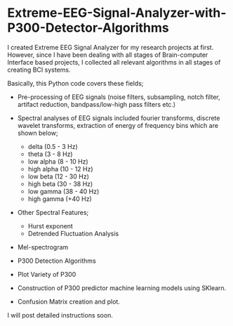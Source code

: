 # Extreme-EEG-Signal-Analyzer-with-P300-Detector-Algorithms

I created Extreme EEG Signal Analyzer for my research projects at first. However, since I have been dealing with all stages of Brain-computer Interface based projects, I collected all relevant algorithms in all stages of creating BCI systems.

Basically, this Python code covers these fields;
* Pre-processing of EEG signals (noise filters, subsampling, notch filter, artifact reduction, bandpass/low-high pass filters etc.)
* Spectral analyses of EEG signals included fourier transforms, discrete wavelet transforms, extraction of energy of frequency bins which are shown below;
     - delta (0.5 - 3 Hz)
     - theta (3 - 8 Hz)
     - low alpha (8 - 10 Hz)
     - high alpha (10 - 12 Hz)
     - low beta (12 - 30 Hz)
     - high beta (30 - 38 Hz)
     - low gamma (38 - 40 Hz)
     - high gamma (+40 Hz)
     
* Other Spectral Features;
  - Hurst exponent
  - Detrended Fluctuation Analysis
* Mel-spectrogram
* P300 Detection Algorithms
* Plot Variety of P300
* Construction of P300 predictor machine learning models using SKlearn.
* Confusion Matrix creation and plot.


I will post detailed instructions soon.
